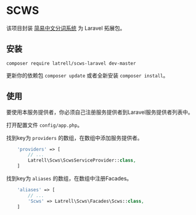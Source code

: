 # SCWS

该项目封装 [简易中文分词系统](https://github.com/hightman/scws) 为 Laravel 拓展包。

## 安装

```
composer require latrell/scws-laravel dev-master
```

更新你的依赖包 ```composer update``` 或者全新安装 ```composer install```。

## 使用

要使用本服务提供者，你必须自己注册服务提供者到Laravel服务提供者列表中。

打开配置文件 `config/app.php`。

找到key为 `providers` 的数组，在数组中添加服务提供者。

```php
    'providers' => [
        // ...
        Latrell\Scws\ScwsServiceProvider::class,
    ]
```

找到key为 `aliases` 的数组，在数组中注册Facades。

```php
    'aliases' => [
        // ...
        'Scws' => Latrell\Scws\Facades\Scws::class,
    ]
```

